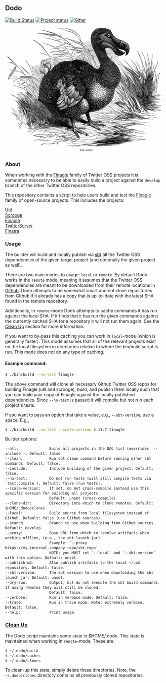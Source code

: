 ## Dodo

[![Build Status](https://secure.travis-ci.org/twitter/dodo.png?branch=develop)](http://travis-ci.org/twitter/dodo?branch=develop)
[![Project status](https://img.shields.io/badge/status-active-brightgreen.svg)](#status)
[![Gitter](https://badges.gitter.im/Join%20Chat.svg)](https://gitter.im/twitter/finagle)

<img src="./dodo-bird.jpeg"/>

### About

When working with the [Finagle][finagle] family of Twitter OSS projects it is sometimes necessary to be able to easily build a project against the `develop` branch of the other Twitter OSS repositories.

This repository contains a script to help users build and test the [Finagle][finagle] family of open-source projects. This includes the projects:

[Util][util]  
[Scrooge][scrooge]  
[Finagle][finagle]  
[TwitterServer][twitter-server]  
[Finatra][finatra]  

### Usage

The builder will build and locally publish via [sbt][sbt] all the Twitter OSS dependencies of the given target project (and optionally the given project as well). 

There are two main modes to usage: `local` or `remote`. By default Dodo works in the `remote` mode, meaning it assumes that the Twitter OSS dependencies are meant to be downloaded from their remote locations in [Github](https://github.com/twitter). Dodo attempts to be somewhat smart and not clone repositories from Github if it already has a copy that is up-to-date with the latest SHA found in the remote repository. 

Additionally, in `remote`-mode Dodo attempts to cache commands it has run against the local SHA. If it finds that it has run the given commands against the currently cached SHA for a repository it will not run them again. See the [Clean Up](#clean-up) section for more information.


If you want to by-pass this caching you can work in `local`-mode (which is generally faster). This mode assumes that all of the relevant projects exist on the local filesystem in directories relative to where the bin/build script is run. This mode does not do any type of caching.

#### Example command:

```bash
$ ./bin/build --no-test finagle
```

The above command will clone all necessary Github Twitter OSS repos for building Finagle (util and scrooge), build, and publish them locally such that you can build your copy of Finagle against the locally published dependencies. Since `--no-test` is passed it will compile but not run each project's tests.

If you want to pass an option that take a value, e.g., `--sbt-version`, use a space. E.g.,

```bash
$ ./bin/build --no-test --scala-version 2.11.7 finagle
```

Builder options:

```
--all:              Build all projects in the DAG list (overrides `--include`). Default: false
--clean:            Run sbt clean command before running other sbt commands. Default: false.
--include:          Include building of the given project. Default: false.
--no-test:          Do not run tests (will still compile tests via `test:compile`). Default: false (run tests).
--scala-version:    If set, do not cross-compile instead use this specific version for building all projects. 
                    Default: unset (cross-compile).
--clone-dir:        Directory into which to clone remotes. Default: $HOME/.dodo/clones
--local:            Build source from local filesystem instead of Github. Default: false (use Github sources).
--branch            Branch to use when building from Github sources. Default: develop.
--proxy:            Base URL from which to resolve artifacts when working offline, (e.g., the sbt-launch.jar). 
                    Example: `--proxy https://my.internal.company.repo/sbt-repo`. 
                    NOTE: you MUST set `--local` and `--sbt-version` with this option. Default: unset.
--publish-m2:       Also publish artifacts to the local ~/.m2 repository. Default: false.
--sbt-version:      The sbt version to use when downloading the sbt launch jar. Default: unset.
--dry-run:          Output, but do not execute the sbt build commands. If using remotes they will still be cloned.
                    Default: false.
--verbose:          Run in verbose mode. Default: false.
--trace:            Run in trace mode. Note: extremely verbose. Default: false.
--help:             Print usage. 
```

### <a name="clean-up" href="#clean-up">Clean Up</a>

The Dodo script maintains some state in $HOME/.dodo. This state is maintained when working in `remote`-mode. These are:

```
$ ~/.dodo/build
$ ~/.dodo/caches
$ ~/.dodo/clones
```

To clean-up this state, simply delete these directories. Note, the `~/.dodo/clones` directory contains all previously cloned repositories.

[util]: https://github.com/twitter/util
[scrooge]: https://github.com/twitter/scrooge
[finagle]: https://github.com/twitter/finagle
[twitter-server]: https://github.com/twitter/twitter-server
[finatra]: https://github.com/twitter/finatra
[sbt]: http://www.scala-sbt.org/
